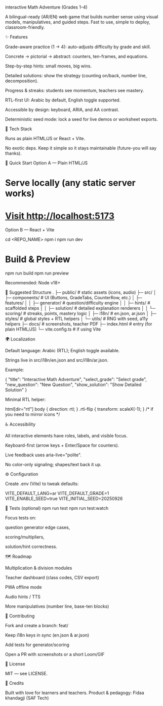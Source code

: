 interactive Math Adventure (Grades 1–4)

A bilingual-ready (AR/EN) web game that builds number sense using visual models, manipulatives, and guided steps. Fast to use, simple to deploy, classroom-friendly.





✨ Features

Grade-aware practice (1 → 4): auto-adjusts difficulty by grade and skill.

Concrete → pictorial → abstract: counters, ten-frames, and equations.

Step-by-step hints: small moves, big wins.

Detailed solutions: show the strategy (counting on/back, number line, decomposition).

Progress & streaks: students see momentum, teachers see mastery.

RTL-first UI: Arabic by default, English toggle supported.

Accessible by design: keyboard, ARIA, and AA contrast.

Deterministic seed mode: lock a seed for live demos or worksheet exports.

🧱 Tech Stack

Runs as plain HTML/JS or React + Vite.

No exotic deps. Keep it simple so it stays maintainable (future-you will say thanks).

🚀 Quick Start
Option A — Plain HTML/JS



# Serve locally (any static server works)

# [Visit http://localhost:5173](https://app.netlify.com/projects/puzzelstem/deploys/68d6a25d5f80110008e85c76)

Option B — React + Vite

cd <REPO_NAME>
npm i
npm run dev


# Build & Preview
npm run build
npm run preview


Recommended: Node v18+

📁 Suggested Structure
.
├─ public/                  # static assets (icons, audio)
├─ src/
│  ├─ components/           # UI (Buttons, GradeTabs, CounterRow, etc.)
│  ├─ features/
│  │  ├─ generator/         # question/difficulty engine
│  │  ├─ hints/             # scaffolded steps
│  │  ├─ solution/          # detailed explanation renderers
│  │  └─ scoring/           # streaks, points, mastery logic
│  ├─ i18n/                 # en.json, ar.json
│  ├─ styles/               # global styles + RTL helpers
│  └─ utils/                # RNG with seed, a11y helpers
├─ docs/                    # screenshots, teacher PDF
├─ index.html               # entry (for plain HTML/JS)
└─ vite.config.ts           # if using Vite

🌍 Localization

Default language: Arabic (RTL); English toggle available.

Strings live in src/i18n/en.json and src/i18n/ar.json.

Example:

{
  "title": "Interactive Math Adventure",
  "select_grade": "Select grade",
  "new_question": "New Question",
  "show_solution": "Show Detailed Solution"
}


Minimal RTL helper:

html[dir="rtl"] body { direction: rtl; }
.rtl-flip { transform: scaleX(-1); } /* if you need to mirror icons */

♿ Accessibility

All interactive elements have roles, labels, and visible focus.

Keyboard-first (arrow keys + Enter/Space for counters).

Live feedback uses aria-live="polite".

No color-only signaling; shapes/text back it up.

⚙️ Configuration

Create .env (Vite) to tweak defaults:

VITE_DEFAULT_LANG=ar
VITE_DEFAULT_GRADE=1
VITE_ENABLE_SEED=true
VITE_INITIAL_SEED=20250926

🧪 Tests (optional)
npm run test
npm run test:watch


Focus tests on:

question generator edge cases,

scoring/multipliers,

solution/hint correctness.

🗺️ Roadmap

 Multiplication & division modules

 Teacher dashboard (class codes, CSV export)

 PWA offline mode

 Audio hints / TTS

 More manipulatives (number line, base-ten blocks)

🤝 Contributing

Fork and create a branch: feat/<your-feature>

Keep i18n keys in sync (en.json & ar.json)

Add tests for generator/scoring

Open a PR with screenshots or a short Loom/GIF

📄 License

MIT — see LICENSE.

🙌 Credits

Built with love for learners and teachers.
Product & pedagogy: Fidaa khandagji (SAF Tech)

